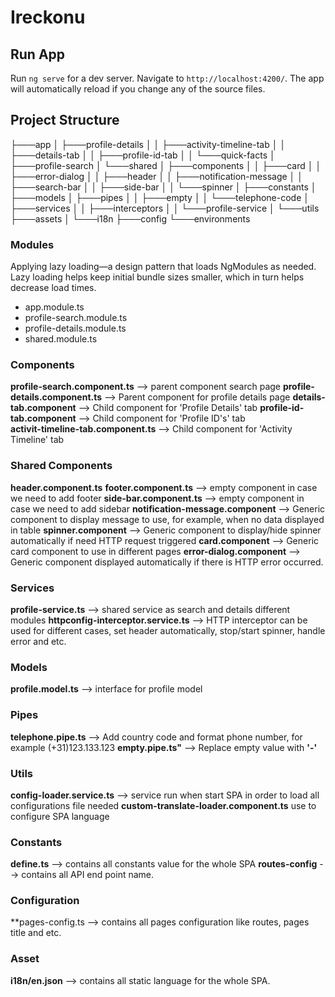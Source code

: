 # Ireckonu

## Run App
Run `ng serve` for a dev server. Navigate to `http://localhost:4200/`. The app will automatically reload if you change any of the source files.
## Project Structure

├───app
│   ├───profile-details
│   │   ├───activity-timeline-tab
│   │   ├───details-tab
│   │   ├───profile-id-tab
│   │   └───quick-facts
│   ├───profile-search
│   └───shared
│       ├───components
│       │   ├───card
│       │   ├───error-dialog
│       │   ├───header
│       │   ├───notification-message
│       │   ├───search-bar
│       │   ├───side-bar
│       │   └───spinner
│       ├───constants
│       ├───models
│       ├───pipes
│       │   ├───empty
│       │   └───telephone-code
│       ├───services
│       │   ├───interceptors
│       │   └───profile-service
│       └───utils
├───assets
│   └───i18n
├───config
└───environments

### Modules
Applying lazy loading—a design pattern that loads NgModules as needed. Lazy loading helps keep initial bundle sizes smaller, which in turn helps decrease load times.
 - app.module.ts
 - profile-search.module.ts
 - profile-details.module.ts
 - shared.module.ts
 
### Components
  **profile-search.component.ts** --> parent component search page 
  **profile-details.component.ts** --> Parent component for profile details page
  **details-tab.component** --> Child component for 'Profile Details' tab
  **profile-id-tab.component** --> Child component for 'Profile ID's' tab  
  **activit-timeline-tab.component.ts** --> Child component for 'Activity Timeline' tab
  
### Shared Components
   **header.component.ts** 
   **footer.component.ts** --> empty component in case we need to add footer
   **side-bar.component.ts** --> empty component in case we need to add sidebar
   **notification-message.component** --> Generic component to display message to use, for example, when no data displayed in table
   **spinner.component** --> Generic component to display/hide spinner automatically if need HTTP request triggered
   **card.component** --> Generic card component to use in different pages
   **error-dialog.component** --> Generic component displayed automatically if there is HTTP error occurred.
  
  ### Services
   **profile-service.ts** --> shared service as search and details different modules 
   **httpconfig-interceptor.service.ts** --> HTTP interceptor can be used for different cases, set header automatically, stop/start spinner, handle error and etc.

### Models
**profile.model.ts** --> interface for profile model

### Pipes
 **telephone.pipe.ts** --> Add country code and format phone number, for example (+31)123.133.123
 **empty.pipe.ts"** --> Replace empty value with **'-'**
 
 ### Utils
 **config-loader.service.ts** --> service run when start SPA in order to load all configurations file needed 
 **custom-translate-loader.component.ts** use to configure SPA language

### Constants
**define.ts** --> contains all constants value for the whole SPA
**routes-config** --> contains all API end point name.

### Configuration
 **pages-config.ts --> contains all pages configuration like routes, pages title and etc.
 
 ### Asset
 **i18n/en.json** --> contains all static language for the whole SPA.

